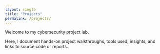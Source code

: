 ```yaml
---
layout: single
title: "Projects"
permalink: /projects/
---
```


Welcome to my cybersecurity project lab.

Here, I document hands-on project walkthroughs, tools used, insights, and links to source code or reports.
